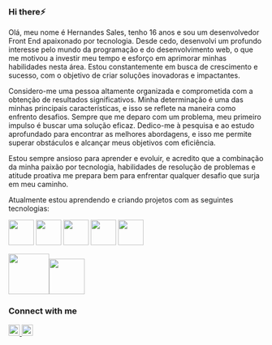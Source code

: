 ### Hi there⚡️

Olá, meu nome é Hernandes Sales, tenho 16 anos e sou um desenvolvedor Front End apaixonado por tecnologia. Desde cedo, desenvolvi um profundo interesse pelo mundo da programação e do desenvolvimento web, o que me motivou a investir meu tempo e esforço em aprimorar minhas habilidades nesta área. Estou constantemente em busca de crescimento e sucesso, com o objetivo de criar soluções inovadoras e impactantes.

Considero-me uma pessoa altamente organizada e comprometida com a obtenção de resultados significativos. Minha determinação é uma das minhas principais características, e isso se reflete na maneira como enfrento desafios. Sempre que me deparo com um problema, meu primeiro impulso é buscar uma solução eficaz. Dedico-me à pesquisa e ao estudo aprofundado para encontrar as melhores abordagens, e isso me permite superar obstáculos e alcançar meus objetivos com eficiência.

Estou sempre ansioso para aprender e evoluir, e acredito que a combinação da minha paixão por tecnologia, habilidades de resolução de problemas e atitude proativa me prepara bem para enfrentar qualquer desafio que surja em meu caminho.

Atualmente estou aprendendo e criando projetos com as seguintes tecnologias:

<img src="https://encrypted-tbn0.gstatic.com/images?q=tbn:ANd9GcQEc9A_S6BPxCDRp5WjMFEfXrpCu1ya2OO-Lw&s" height="50px"> <img src="https://upload.wikimedia.org/wikipedia/commons/d/d5/CSS3_logo_and_wordmark.svg" height="50px">    <img src="https://encrypted-tbn0.gstatic.com/images?q=tbn:ANd9GcQrdUoIjZppJIYq7InQ5w52tPFzaiMs4TXxLA&s" height="50px" />        <img src="https://raw.githubusercontent.com/llanojs/Readme_template/master/react-logo.jpg" height="50px">             <img src="https://hermes.dio.me/articles/cover/008f9f92-c9f8-4d4f-b760-70c44f0b5e82.png" height="50px">

<img src="https://picperf.io/https://laravelnews.s3.amazonaws.com/images/tailwindcss-1633184775.jpg" height="80px"><img src="https://cdn-images-1.medium.com/max/480/1*dsDINPXwehmt-0UmoLBI1g.png" height="70px">
          

### Connect with me

<a href="https://www.instagram.com/hernandes.sn" />
<img aling="left" alt="instagram" width="22px" src="https://cdn.jsdelivr.net/npm/simple-icons@v3/icons/instagram.svg" />

<a href="https://www.linkedin.com/in/hernandes-sales/"/>

<img aling="left" alt="Linkedin" width="22px" src="https://cdn.jsdelivr.net/npm/simple-icons@v3/icons/linkedin.svg"/>
<br>
<br>
 

